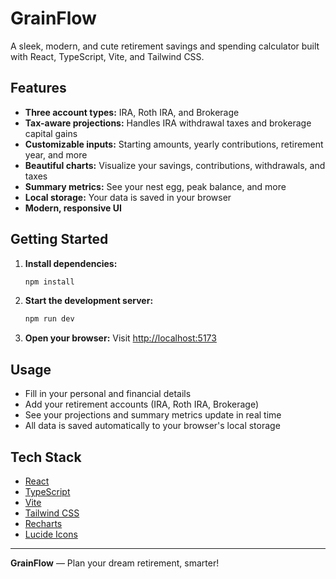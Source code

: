 # GrainFlow

A sleek, modern, and cute retirement savings and spending calculator built with React, TypeScript, Vite, and Tailwind CSS.

## Features
- **Three account types:** IRA, Roth IRA, and Brokerage
- **Tax-aware projections:** Handles IRA withdrawal taxes and brokerage capital gains
- **Customizable inputs:** Starting amounts, yearly contributions, retirement year, and more
- **Beautiful charts:** Visualize your savings, contributions, withdrawals, and taxes
- **Summary metrics:** See your nest egg, peak balance, and more
- **Local storage:** Your data is saved in your browser
- **Modern, responsive UI**

## Getting Started

1. **Install dependencies:**
   ```bash
   npm install
   ```
2. **Start the development server:**
   ```bash
   npm run dev
   ```
3. **Open your browser:**
   Visit [http://localhost:5173](http://localhost:5173)

## Usage
- Fill in your personal and financial details
- Add your retirement accounts (IRA, Roth IRA, Brokerage)
- See your projections and summary metrics update in real time
- All data is saved automatically to your browser's local storage

## Tech Stack
- [React](https://react.dev/)
- [TypeScript](https://www.typescriptlang.org/)
- [Vite](https://vitejs.dev/)
- [Tailwind CSS](https://tailwindcss.com/)
- [Recharts](https://recharts.org/)
- [Lucide Icons](https://lucide.dev/)

---

**GrainFlow** — Plan your dream retirement, smarter!
